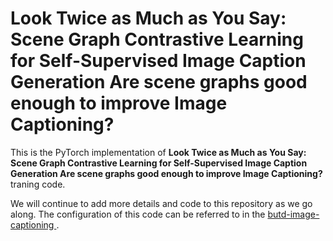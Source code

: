 <h1> Look Twice as Much as You Say: Scene Graph Contrastive Learning for Self-Supervised Image Caption Generation Are scene graphs good enough to improve Image Captioning?</h1>

This is the PyTorch implementation of **Look Twice as Much as You Say: Scene Graph Contrastive Learning for Self-Supervised Image Caption Generation Are scene graphs good enough to improve Image Captioning?** traning code. 

We will continue to add more details and code to this repository as we go along. The configuration of this code can be referred to in the [butd-image-captioning
](https://github.com/iacercalixto/butd-image-captioning).

